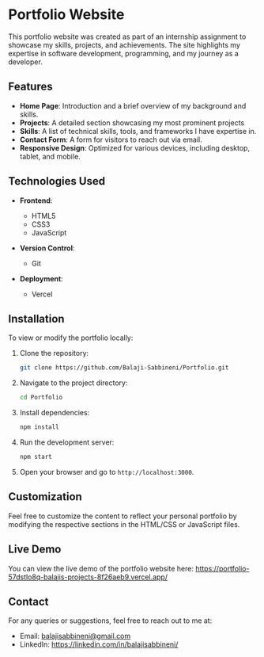 # Portfolio Website

This portfolio website was created as part of an internship assignment to showcase my skills, projects, and achievements. The site highlights my expertise in software development, programming, and my journey as a developer.

## Features

- **Home Page**: Introduction and a brief overview of my background and skills.
- **Projects**: A detailed section showcasing my most prominent projects
- **Skills**: A list of technical skills, tools, and frameworks I have expertise in.
- **Contact Form**: A form for visitors to reach out via email.
- **Responsive Design**: Optimized for various devices, including desktop, tablet, and mobile.

## Technologies Used

- **Frontend**:
  - HTML5
  - CSS3
  - JavaScript

- **Version Control**:
  - Git
- **Deployment**:
  - Vercel

## Installation

To view or modify the portfolio locally:

1. Clone the repository:

   ```bash
   git clone https://github.com/Balaji-Sabbineni/Portfolio.git
   ```

2. Navigate to the project directory:

   ```bash
   cd Portfolio
   ```

3. Install dependencies:

   ```bash
   npm install
   ```

4. Run the development server:

   ```bash
   npm start
   ```

5. Open your browser and go to `http://localhost:3000`.

## Customization

Feel free to customize the content to reflect your personal portfolio by modifying the respective sections in the HTML/CSS or JavaScript files.

## Live Demo

You can view the live demo of the portfolio website here: https://portfolio-57dstlo8q-balajis-projects-8f26aeb9.vercel.app/

## Contact

For any queries or suggestions, feel free to reach out to me at:

- Email: balajisabbineni@gmail.com
- LinkedIn: https://linkedin.com/in/balajisabbineni/

## 
